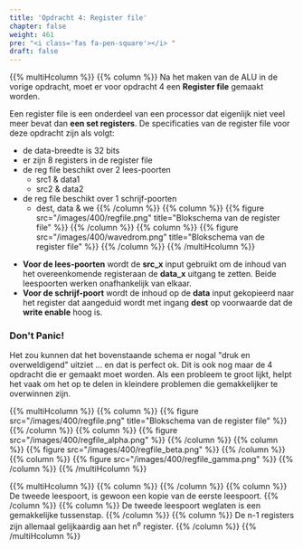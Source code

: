 ```yaml
---
title: 'Opdracht 4: Register file'
chapter: false
weight: 461
pre: "<i class='fas fa-pen-square'></i> "
draft: false
---
```


{{% multiHcolumn %}}
{{% column %}}
Na het maken van de ALU in de vorige opdracht, moet er voor opdracht 4 een **Register file** gemaakt worden. 

Een register file is een onderdeel van een processor dat eigenlijk niet veel meer bevat dan **een set registers**. De specificaties van de register file voor deze opdracht zijn als volgt:

* de data-breedte is 32 bits
* er zijn 8 registers in de register file
* de reg file beschikt over 2 lees-poorten
  * src1 & data1
  * src2 & data2
* de reg file beschikt over 1 schrijf-poorten
  * dest, data & we
{{% /column %}}
{{% column %}}
{{% figure src="/images/400/regfile.png" title="Blokschema van de register file"  %}}
{{% /column %}}
{{% column %}}
{{% figure src="/images/400/wavedrom.png" title="Blokschema van de register file"  %}}
{{% /column %}}
{{% /multiHcolumn %}}





<!--
{signal: [
  {name: 'clock',        wave: 'p......|....'},
  {name: 'x0',           wave: '2......|....', data: ['0x0', 'A1', 'A2', 'A3']},
  {name: 'x1',           wave: '2......|....', data: ['0x0', 'A1', 'A2', 'A3']},
  {name: 'x2',           wave: '2.3....|....', data: ['0x0', 'A0', 'A2', 'A3']},
  {name: 'x3',           wave: '2......|....', data: ['0x0', 'A1', 'A2', 'A3']},
  {name: 'x4',           wave: '2......|....', data: ['0x0', 'A1', 'A2', 'A3']},
  {name: 'x5',           wave: '2......|....', data: ['0x0', 'A1', 'A2', 'A3']},
  {name: 'x6',           wave: '2....4.|....', data: ['0x0', 'A1', 'A2', 'A3']},
  {name: 'x7',           wave: '2......|....', data: ['0x0', 'A1', 'A2', 'A3']},
  {},
  {name: 'write enable', wave: '010.10.|....'},
  {name: 'dest',         wave: '262.62.|....', data: ['0x0','0x2','0x0','0x6','0x0']},
  {name: 'data',         wave: 'x3x.4x.|....', data: ['A0', 'A1']},
  {},
  {name: 'src1',         wave: '2......|6.6.', data: ['0x0','0x6','0x5']},
  {name: 'data1',        wave: '2......|.4.2', data: ['0x0','A1','0x0']},
  {},
  {name: 'src2',         wave: '2......|6...', data: ['0x0','0x2']},
  {name: 'data2',        wave: '2......|.3..', data: ['0x0','A0']},
]}
-->
* **Voor de lees-poorten** wordt de **src_x** input gebruikt om de inhoud van het overeenkomende registeraan de **data_x** uitgang te zetten. Beide leespoorten werken onafhankelijk van elkaar.
* **Voor de schrijf-poort** wordt de inhoud op de **data** input gekopieerd naar het register dat aangeduid wordt met ingang **dest** op voorwaarde dat de **write enable** hoog is.

### Don't Panic!

Het zou kunnen dat het bovenstaande schema er nogal "druk en overweldigend" uitziet ... en dat is perfect ok. Dit is ook nog maar de 4 opdracht die er gemaakt moet worden. Als een probleem te groot lijkt, helpt het vaak om het op te delen in kleindere problemen die gemakkelijker te overwinnen zijn.

{{% multiHcolumn %}}
{{% column %}}
{{% figure src="/images/400/regfile.png" title="Blokschema van de register file"  %}}
{{% /column %}}
{{% column %}}
{{% figure src="/images/400/regfile_alpha.png" %}}
{{% /column %}}
{{% column %}}
{{% figure src="/images/400/regfile_beta.png" %}}
{{% /column %}}
{{% column %}}
{{% figure src="/images/400/regfile_gamma.png" %}}
{{% /column %}}
{{% /multiHcolumn %}}

{{% multiHcolumn %}}
{{% column %}}
{{% /column %}}
{{% column %}}
De tweede leespoort, is gewoon een kopie van de eerste leespoort.
{{% /column %}}
{{% column %}}
De tweede leespoort weglaten is een gemakkelijke tussenstap.
{{% /column %}}
{{% column %}}
De n-1 registers zijn allemaal gelijkaardig aan het n<sup>e</sup> register.
{{% /column %}}
{{% /multiHcolumn %}}
